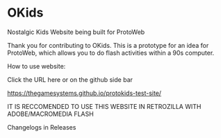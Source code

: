 # OKids
Nostalgic Kids Website being built for ProtoWeb

Thank you for contributing to OKids. This is a prototype for an idea for ProtoWeb, which allows you to do flash activities within a 90s computer.

How to use website:

Click the URL here or on the github side bar

https://thegamesystems.github.io/protokids-test-site/

IT IS RECCOMENDED TO USE THIS WEBSITE IN RETROZILLA WITH ADOBE/MACROMEDIA FLASH

Changelogs in Releases
